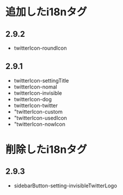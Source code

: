 # 追加したi18nタグ
## 2.9.2
- twitterIcon-roundIcon
## 2.9.1
- twitterIcon-settingTitle
- twitterIcon-nomal
- twitterIcon-invisible
- twitterIcon-dog
- twitterIcon-twitter
- "twitterIcon-custom
- "twitterIcon-usedIcon
- "twitterIcon-nowIcon

# 削除したi18nタグ
## 2.9.3
- sidebarButton-setting-invisibleTwitterLogo